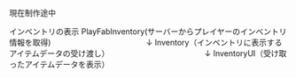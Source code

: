 現在制作途中

インベントリの表示
PlayFabInventory(サーバーからプレイヤーのインベントリ情報を取得)
　　　　　　　　　　　　↓
Inventory（インベントリに表示するアイテムデータの受け渡し）
　　　　　　　　　　　　↓
InventoryUI（受け取ったアイテムデータを表示）


